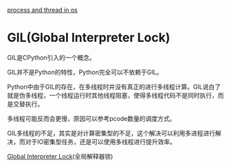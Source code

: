

[process and thread in os](https://github.com/czp-first/ToBeBetter/tree/master/operating_system/ProcessAndThread)

# GIL(Global Interpreter Lock)
GIL是CPython引入的一个概念。

GIL并不是Python的特性，Python完全可以不依赖于GIL。

Python中由于GIL的存在，在多线程时并没有真正的进行多线程计算。GIL说白了就是伪多线程，一个线程运行时其他线程阻塞，使得多线程代码不是同时执行，而是交替执行。

多线程可能反而会更慢，原因可以参考pcode数量的调度方式。

GIL多线程的不足，其实是对计算密集型的不足，这个解决可以利用多进程进行解决，而对于IO密集型任务，还是可以使用多线程进行提升效率。

[Global Interpreter Lock](https://wiki.python.org/moin/GlobalInterpreterLock)(全局解释器锁)
